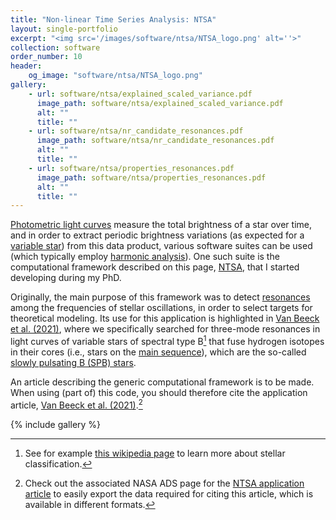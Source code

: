 ```yaml
---
title: "Non-linear Time Series Analysis: NTSA"
layout: single-portfolio
excerpt: "<img src='/images/software/ntsa/NTSA_logo.png' alt=''>"
collection: software
order_number: 10
header:
    og_image: "software/ntsa/NTSA_logo.png"
gallery:
    - url: software/ntsa/explained_scaled_variance.pdf
      image_path: software/ntsa/explained_scaled_variance.pdf
      alt: ""
      title: ""
    - url: software/ntsa/nr_candidate_resonances.pdf
      image_path: software/ntsa/nr_candidate_resonances.pdf
      alt: ""
      title: ""
    - url: software/ntsa/properties_resonances.pdf
      image_path: software/ntsa/properties_resonances.pdf
      alt: ""
      title: ""
---
```


[Photometric light curves](https://en.wikipedia.org/wiki/Photometry_(astronomy)) measure the total brightness of a star over time, and in order to extract periodic brightness variations (as expected for a [variable star](https://en.wikipedia.org/wiki/Variable_star)) from this data product, various software suites can be used (which typically employ [harmonic analysis](https://en.wikipedia.org/wiki/Harmonic_analysis)).
One such suite is the computational framework described on this page, [NTSA](https://github.com/JVB11/NTSA), that I started developing during my PhD.

Originally, the main purpose of this framework was to detect [resonances](https://en.wikipedia.org/wiki/Resonance) among the frequencies of stellar oscillations, in order to select targets for theoretical modeling.
Its use for this application is highlighted in [Van Beeck et al. (2021)](https://www.aanda.org/articles/aa/full_html/2021/11/aa41572-21/aa41572-21.html), where we specifically searched for three-mode resonances in light curves of variable stars of spectral type B[^1] that fuse hydrogen isotopes in their cores (i.e., stars on the [main sequence](https://en.wikipedia.org/wiki/Main_sequence)), which are the so-called [slowly pulsating B (SPB) stars](https://en.wikipedia.org/wiki/Slowly_pulsating_B-type_star).

An article describing the generic computational framework is to be made.
When using (part of) this code, you should therefore cite the application article, [Van Beeck et al. (2021)](https://www.aanda.org/articles/aa/full_html/2021/11/aa41572-21/aa41572-21.html).[^2]

[^1]: See for example [this wikipedia page](https://en.wikipedia.org/wiki/Stellar_classification) to learn more about stellar classification.
[^2]: Check out the associated NASA ADS page for the [NTSA application article](https://ui.adsabs.harvard.edu/abs/2021A%26A...655A..59V/abstract) to easily export the data required for citing this article, which is available in different formats.

{% include gallery %}
